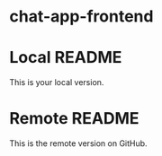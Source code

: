 # chat-app-frontend

# Local README
This is your local version.

# Remote README
This is the remote version on GitHub.
